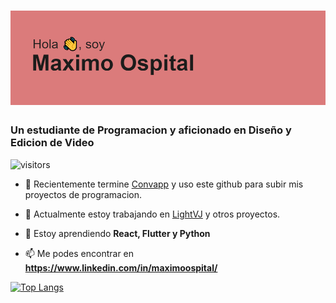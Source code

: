 # ![header](https://raw.githubusercontent.com/maximoospital/maximoospital/main/header.png) 
### Un estudiante de Programacion y aficionado en Diseño y Edicion de Video

![visitors](https://visitor-badge.glitch.me/badge?page_id=maximoospita&left_color=black&right_color=grey)

- 🧿 Recientemente termine [Convapp](https://github.com/maximoospital/convapp) y uso este github para subir mis proyectos de programacion.

- 🔭 Actualmente estoy trabajando en [LightVJ](https://github.com/maximoospital/LightVJ) y otros proyectos.

- 🌱 Estoy aprendiendo **React, Flutter y Python**

- 📫 Me podes encontrar en **https://www.linkedin.com/in/maximoospital/**

[![Top Langs](https://github-readme-stats.vercel.app/api/top-langs/?username=maximoospital)](https://github.com/anuraghazra/github-readme-stats)
